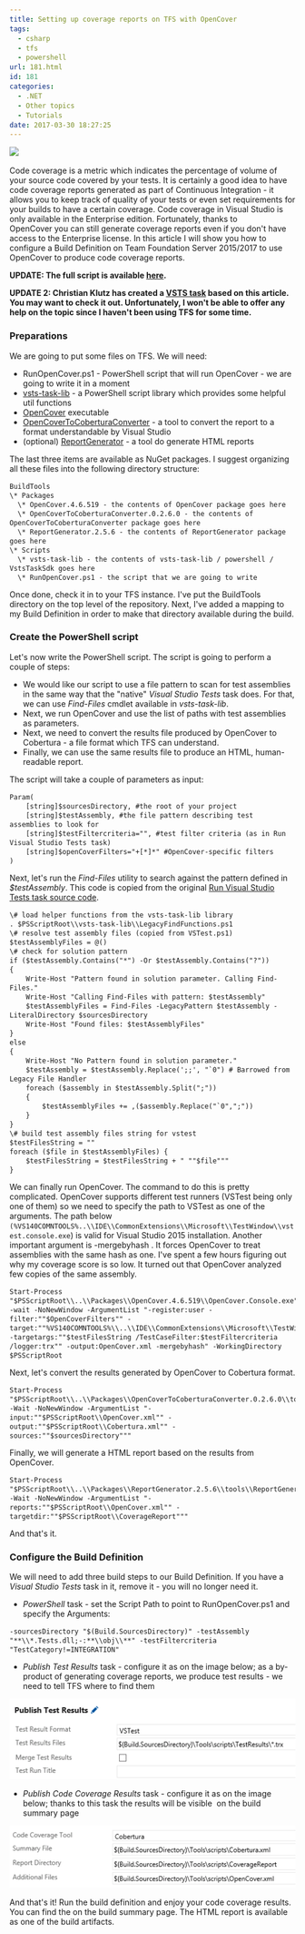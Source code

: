 ```yaml
---
title: Setting up coverage reports on TFS with OpenCover
tags:
  - csharp
  - tfs
  - powershell
url: 181.html
id: 181
categories:
  - .NET
  - Other topics
  - Tutorials
date: 2017-03-30 18:27:25
---
```


![](https://i.stack.imgur.com/KF67A.jpg)

Code coverage is a metric which indicates the percentage of volume of your source code covered by your tests. It is certainly a good idea to have code coverage reports generated as part of Continuous Integration - it allows you to keep track of quality of your tests or even set requirements for your builds to have a certain coverage. Code coverage in Visual Studio is only available in the Enterprise edition. Fortunately, thanks to OpenCover you can still generate coverage reports even if you don't have access to the Enterprise license. In this article I will show you how to configure a Build Definition on Team Foundation Server 2015/2017 to use OpenCover to produce code coverage reports. 

**UPDATE: The full script is available [here](https://gist.github.com/miloszpp/629f6756185bbd8e3e8c0670f681b8c6).** 

**UPDATE 2: Christian Klutz has created a [VSTS task](https://github.com/cklutz/my-vsts-tasks) based on this article. You may want to check it out. Unfortunately, I won't be able to offer any help on the topic since I haven't been using TFS for some time.**

### Preparations

We are going to put some files on TFS. We will need:

*   RunOpenCover.ps1 - PowerShell script that will run OpenCover - we are going to write it in a moment
*   [vsts-task-lib](https://github.com/Microsoft/vsts-task-lib) \- a PowerShell script library which provides some helpful util functions
*   [OpenCover](https://www.nuget.org/packages/opencover) executable
*   [OpenCoverToCoberturaConverter](https://www.nuget.org/packages/OpenCoverToCoberturaConverter/) \- a tool to convert the report to a format understandable by Visual Studio
*   (optional) [ReportGenerator](https://www.nuget.org/packages/ReportGenerator/) \- a tool do generate HTML reports

The last three items are available as NuGet packages. I suggest organizing all these files into the following directory structure:

```
BuildTools
\* Packages
  \* OpenCover.4.6.519 - the contents of OpenCover package goes here
  \* OpenCoverToCoberturaConverter.0.2.6.0 - the contents of OpenCoverToCoberturaConverter package goes here
  \* ReportGenerator.2.5.6 - the contents of ReportGenerator package goes here
\* Scripts
  \* vsts-task-lib - the contents of vsts-task-lib / powershell / VstsTaskSdk goes here
  \* RunOpenCover.ps1 - the script that we are going to write
```

Once done, check it in to your TFS instance. I've put the BuildTools directory on the top level of the repository. Next, I've added a mapping to my Build Definition in order to make that directory available during the build.

### Create the PowerShell script

Let's now write the PowerShell script. The script is going to perform a couple of steps:

*   We would like our script to use a file pattern to scan for test assemblies in the same way that the "native" _Visual Studio Tests_ task does. For that, we can use _Find-Files_ cmdlet available in _vsts-task-lib_.
*   Next, we run OpenCover and use the list of paths with test assemblies as parameters.
*   Next, we need to convert the results file produced by OpenCover to Cobertura - a file format which TFS can understand.
*   Finally, we can use the same results file to produce an HTML, human-readable report.

The script will take a couple of parameters as input:

```
Param(
    [string]$sourcesDirectory, #the root of your project
    [string]$testAssembly, #the file pattern describing test assemblies to look for
    [string]$testFiltercriteria="", #test filter criteria (as in Run Visual Studio Tests task)
    [string]$openCoverFilters="+[*]*" #OpenCover-specific filters
)
```

Next, let's run the _Find-Files_ utility to search against the pattern defined in _$testAssembly_. This code is copied from the original [Run Visual Studio Tests task source code](https://github.com/Microsoft/vsts-tasks/blob/master/Tasks/VsTest/VSTest.ps1).

```
\# load helper functions from the vsts-task-lib library
. $PSScriptRoot\\vsts-task-lib\\LegacyFindFunctions.ps1
\# resolve test assembly files (copied from VSTest.ps1)
$testAssemblyFiles = @()
\# check for solution pattern
if ($testAssembly.Contains("*") -Or $testAssembly.Contains("?"))
{
    Write-Host "Pattern found in solution parameter. Calling Find-Files."
    Write-Host "Calling Find-Files with pattern: $testAssembly"    
    $testAssemblyFiles = Find-Files -LegacyPattern $testAssembly -LiteralDirectory $sourcesDirectory
    Write-Host "Found files: $testAssemblyFiles"
}
else
{
    Write-Host "No Pattern found in solution parameter."
    $testAssembly = $testAssembly.Replace(';;', "`0") # Barrowed from Legacy File Handler
    foreach ($assembly in $testAssembly.Split(";"))
    {
        $testAssemblyFiles += ,($assembly.Replace("`0",";"))
    }
}
\# build test assembly files string for vstest
$testFilesString = ""
foreach ($file in $testAssemblyFiles) {
    $testFilesString = $testFilesString + " ""$file"""
}
```

We can finally run OpenCover. The command to do this is pretty complicated. OpenCover supports different test runners (VSTest being only one of them) so we need to specify the path to VSTest as one of the arguments. The path below `(%VS140COMNTOOLS%..\\IDE\\CommonExtensions\\Microsoft\\TestWindow\\vstest.console.exe`) is valid for Visual Studio 2015 installation. Another important argument is -mergebyhash . It forces OpenCover to treat assemblies with the same hash as one. I've spent a few hours figuring out why my coverage score is so low. It turned out that OpenCover analyzed few copies of the same assembly.

```
Start-Process "$PSScriptRoot\\..\\Packages\\OpenCover.4.6.519\\OpenCover.Console.exe" -wait -NoNewWindow -ArgumentList "-register:user -filter:""$OpenCoverFilters"" -target:""%VS140COMNTOOLS%\\..\\IDE\\CommonExtensions\\Microsoft\\TestWindow\\vstest.console.exe"" -targetargs:""$testFilesString /TestCaseFilter:$testFiltercriteria /logger:trx"" -output:OpenCover.xml -mergebyhash" -WorkingDirectory $PSScriptRoot
```

Next, let's convert the results generated by OpenCover to Cobertura format.

```
Start-Process "$PSScriptRoot\\..\\Packages\\OpenCoverToCoberturaConverter.0.2.6.0\\tools\\OpenCoverToCoberturaConverter.exe" -Wait -NoNewWindow -ArgumentList "-input:""$PSScriptRoot\\OpenCover.xml"" -output:""$PSScriptRoot\\Cobertura.xml"" -sources:""$sourcesDirectory"""
```

Finally, we will generate a HTML report based on the results from OpenCover.

```
Start-Process "$PSScriptRoot\\..\\Packages\\ReportGenerator.2.5.6\\tools\\ReportGenerator.exe" -Wait -NoNewWindow -ArgumentList "-reports:""$PSScriptRoot\\OpenCover.xml"" -targetdir:""$PSScriptRoot\\CoverageReport"""
```

And that's it.

### Configure the Build Definition

We will need to add three build steps to our Build Definition. If you have a _Visual Studio Tests_ task in it, remove it - you will no longer need it.

*   _PowerShell_ task - set the Script Path to point to RunOpenCover.ps1 and specify the Arguments:
```
-sourcesDirectory "$(Build.SourcesDirectory)" -testAssembly "**\\*.Tests.dll;-:**\\obj\\**" -testFiltercriteria "TestCategory!=INTEGRATION"
```
*   _Publish Test Results_ task - configure it as on the image below; as a by-product of generating coverage reports, we produce test results - we need to tell TFS where to find them

![](/images/2017/03/opencover1-1.png)

*   _Publish Code Coverage Results_ task - configure it as on the image below; thanks to this task the results will be visible  on the build summary page

![](/images/2017/03/opencover2-1.png) 

And that's it! Run the build definition and enjoy your code coverage results. You can find the on the build summary page. The HTML report is available as one of the build artifacts.